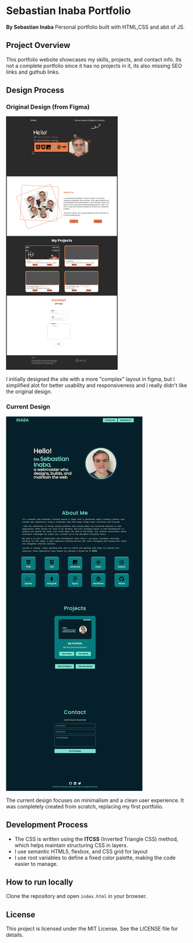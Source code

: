 # Sebastian Inaba Portfolio
**By Sebastian Inaba**
Personal portfolio built with HTML,CSS and abit of JS. 

## Project Overview
This portfolio website showcases my skills, projects, and contact info. Its not a complete portfolio since it has no projects in it, its also missing SEO links and guthub links.

## Design Process

### Original Design (from Figma)
![Original Figma Design](images/FigmaDesign.png)

I initially designed the site with a more "complex" layout in figma, but I simplified alot for better usability and responsiveness and i really didn't like the original design.

### Current Design
![Current Live Design](images/PortfolioDesign.png)

The current design focuses on minimalism and a clean user experience. It was completely created from scratch, replacing my first portfolio.

## Development Process

- The CSS is written using the **ITCSS** (Inverted Triangle CSS) method, which helps maintain structuring CSS in layers.
- I use semantic HTML5, flexbox, and CSS grid for layout
- I use root variables to define a fixed color palette, making the code easier to manage.

## How to run locally
Clone the repository and open `index.html` in your browser.

## License
This project is licensed under the MIT License. See the LICENSE file for details.
